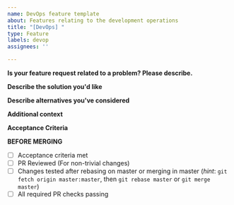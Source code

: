 ```yaml
---
name: DevOps feature template
about: Features relating to the development operations
title: "[DevOps] "
type: Feature
labels: devop
assignees: ''

---
```

**Is your feature request related to a problem? Please describe.**
<!-- A clear and concise description of what the problem is. Ex. I'm always frustrated when [...] -->

**Describe the solution you'd like**
<!-- A clear and concise description of what you want to happen. -->

**Describe alternatives you've considered**
<!-- A clear and concise description of any alternative solutions or features you've considered. -->

**Additional context**
<!-- Add any other context or screenshots about the feature request here. -->

**Acceptance Criteria**
<!-- Define the acceptance criteria for the feature -->

**BEFORE MERGING**

- [ ] Acceptance criteria met
- [ ] PR Reviewed (For non-trivial changes)
- [ ] Changes tested after rebasing on master or merging in master (*hint*: `git fetch origin master:master`, then `git rebase master` or `git merge master`)
- [ ] All required PR checks passing
